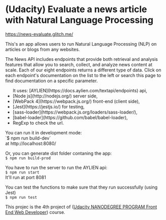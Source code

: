 # (Udacity) Evaluate a news article with Natural Language Processing

https://news-evaluate.glitch.me/

This's an app allows users to run Natural Language Processing (NLP) on articles or blogs from any websites.

The News API includes endpoints that provide both retrieval and analysis features that allow you to search, collect, and analyze news content at scale. Each of our eight endpoints returns a different type of data. Click on each endpoint's documentation on the list to the left or search this page to find documentation on a specific parameter.

<ul>It uses:
  [AYLIEN](https://docs.aylien.com/textapi/endpoints)  api,<br/> 
 <li>[Node js](http://nodejs.org/)  server side,<br/></li>
 <li>[WebPack 4](https://webpack.js.org/) front-end (client side),<br/></li>
 <li>[Jest](https://jestjs.io/) for testing,<br/></li>
 <li>[sass-loader](https://webpack.js.org/loaders/sass-loader/),<br/></li>
 <li>[babel-loader](https://github.com/babel/babel-loader),<br/></li>
 <li>RegExp to check the url.</li>
</ul>
You can run it in development mode:<br/>
`$ npm run build-dev`<br/>
at http://localhost:8080/

Or, you can generate dist folder contaning the app:<br/>
`$ npm run build-prod`

You have to run the server to run the AYLIEN api:<br/>
`$ npm run start`<br/>
It'll run at port 8081

You can test the functions to make sure that they run successfully (using Jest)<br/>
`$ npm run test`

This projec is the 4th project of ([Udacity NANODEGREE PROGRAM Front End Web Developer](https://www.udacity.com/course/front-end-web-developer-nanodegree--nd0011)) course.
